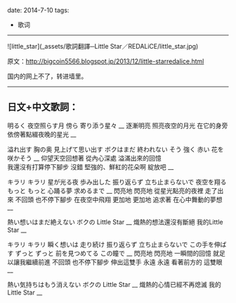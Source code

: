
date: 2014-7-10
tags: 
- 歌词
---

![little_star](_assets/歌詞翻譯─Little Star／REDALiCE/little_star.jpg)

原文：http://bigcoin5566.blogspot.jp/2013/12/little-starredalice.html

国内的网上不了，转进墙里。
<!--more-->

---

## 日文+中文歌詞：

明るく 夜空照らす月
傍ら 寄り添う星々
__
逐漸明亮  照亮夜空的月光
在它的身旁  依傍著點綴夜晚的星光
__

溢れ出す 胸の奥 見上げて思い出す
ボクはまだ 終われない
そう 強く 赤い 花を 咲かそう
__
仰望天空回想著  從內心深處  溢滿出來的回憶  
我還沒有打算停下腳步
沒錯  堅強的、鮮紅的花朵啊  綻放吧
__

キラリ キラリ 星が光る夜 歩み出した
振り返らず 立ち止まらないで
夜空を翔る
もっと もっと 心踊る夢 求めるまで
__
閃亮地  閃亮地  從星光點亮的夜裡  走了出來
不回頭  也不停下腳步
在夜空中飛翔
更加地  更加地  追求著  在心中舞動的夢想
__

熱い想いはまだ絶えない ボクの Little Star
__
熾熱的想法還沒有斷絕  我的Little Star
__

キラリ キラリ 瞬く想いは 走り続け
振り返らず 立ち止まらないで
この手を伸ばす
ずっと ずっと 前を見つめてる この瞳で
__
閃亮地  閃亮地  一瞬間的回憶  就足以讓我繼續前進
不回頭  也不停下腳步
伸出這雙手
永遠  永遠  看著前方的  這雙眼
__

熱い気持ちはもう消えない ボクの Little Star
__
熾熱的心情已經不再熄滅  我的Little Star
__